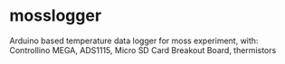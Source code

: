 # mosslogger
Arduino based temperature data logger for moss experiment, with: Controllino MEGA, ADS1115, Micro SD Card Breakout Board, thermistors
